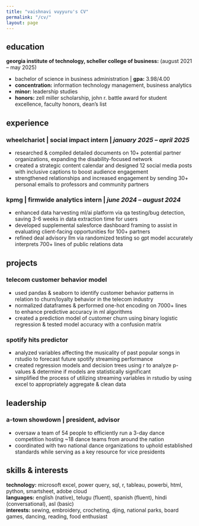 ```yaml
---
title: "vaishnavi vuyyuru's CV"
permalink: "/cv/"
layout: page
---
```


## education
**georgia institute of technology, scheller college of business:** (august 2021 – may 2025)  
- bachelor of science in business administration | **gpa:** 3.98/4.00  
- **concentration:** information technology management, business analytics  
- **minor:** leadership studies  
- **honors:** zell miller scholarship, john r. battle award for student excellence, faculty honors, dean’s list

## experience
### **wheelchariot** | social impact intern |  *january 2025 – april 2025*
- researched & compiled detailed documents on 10+ potential partner organizations, expanding the disability-focused network
- created a strategic content calendar and designed 12 social media posts with inclusive captions to boost audience engagement
- strengthened relationships and increased engagement by sending 30+ personal emails to professors and community partners

### **kpmg** | firmwide analytics intern |  *june 2024 – august 2024*
- enhanced data harvesting ml/ai platform via qa testing/bug detection, saving 3-6 weeks in data extraction time for users
- developed supplemental salesforce dashboard framing to assist in evaluating client-facing opportunities for 100+ partners
- refined deal advisory llm via randomized testing so gpt model accurately interprets 700+ lines of public relations data

## projects
### **telecom customer behavior model**
- used pandas & seaborn to identify customer behavior patterns in relation to churn/loyalty behavior in the telecom industry
- normalized dataframes & performed one-hot encoding on 7000+ lines to enhance predictive accuracy in ml algorithms
- created a prediction model of customer churn using binary logistic regression & tested model accuracy with a confusion matrix

### **spotify hits predictor**
- analyzed variables affecting the musicality of past popular songs in rstudio to forecast future spotify streaming performance
- created regression models and decision trees using r to analyze p-values & determine if models are statistically significant
- simplified the process of utilizing streaming variables in rstudio by using excel to appropriately aggregate & clean data

## leadership
### **a-town showdown** | president, advisor
- oversaw a team of 54 people to efficiently run a 3-day dance competition hosting ~18 dance teams from around the nation
- coordinated with two national dance organizations to uphold established standards while serving as a key resource for vice presidents

## skills & interests
**technology:** microsoft excel, power query, sql, r, tableau, powerbi, html, python, smartsheet, adobe cloud  
**languages:** english (native), telugu (fluent), spanish (fluent), hindi (conversational), asl (basic)  
**interests:** sewing, embroidery, crocheting, djing, national parks, board games, dancing, reading, food enthusiast
